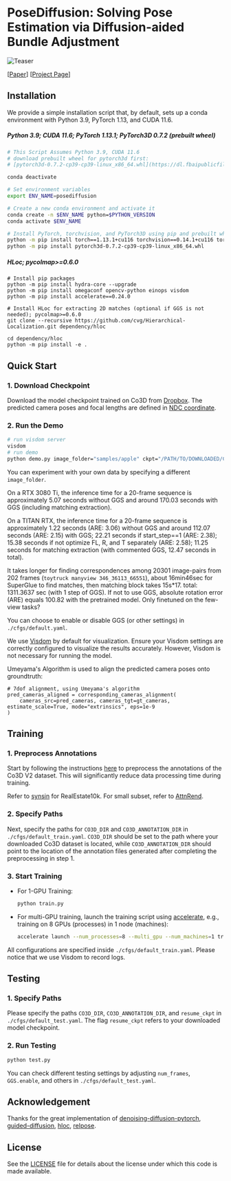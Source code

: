 # PoseDiffusion: Solving Pose Estimation via Diffusion-aided Bundle Adjustment

![Teaser](https://raw.githubusercontent.com/posediffusion/posediffusion.github.io/main/resources/teaser.gif)

<p dir="auto">[<a href="https://arxiv.org/pdf/2306.15667.pdf" rel="nofollow">Paper</a>]
[<a href="https://posediffusion.github.io/" rel="nofollow">Project Page</a>]</p>

## Installation
We provide a simple installation script that, by default, sets up a conda environment with Python 3.9, PyTorch 1.13, and CUDA 11.6.
##### Python 3.9; CUDA 11.6; PyTorch 1.13.1; PyTorch3D 0.7.2 (prebuilt wheel)
```.bash
# This Script Assumes Python 3.9, CUDA 11.6
# download prebuilt wheel for pytorch3d first:
# [pytorch3d-0.7.2-cp39-cp39-linux_x86_64.whl](https://dl.fbaipublicfiles.com/pytorch3d/packaging/wheels/py39_cu116_pyt1130/pytorch3d-0.7.2-cp39-cp39-linux_x86_64.whl)

conda deactivate

# Set environment variables
export ENV_NAME=posediffusion

# Create a new conda environment and activate it
conda create -n $ENV_NAME python=$PYTHON_VERSION
conda activate $ENV_NAME

# Install PyTorch, torchvision, and PyTorch3D using pip and prebuilt wheel
python -m pip install torch==1.13.1+cu116 torchvision==0.14.1+cu116 torchaudio==0.13.1 --extra-index-url https://download.pytorch.org/whl/cu116
python -m pip install pytorch3d-0.7.2-cp39-cp39-linux_x86_64.whl
```
##### HLoc; pycolmap>=0.6.0
```
# Install pip packages
python -m pip install hydra-core --upgrade
python -m pip install omegaconf opencv-python einops visdom 
python -m pip install accelerate==0.24.0

# Install HLoc for extracting 2D matches (optional if GGS is not needed); pycolmap>=0.6.0
git clone --recursive https://github.com/cvg/Hierarchical-Localization.git dependency/hloc

cd dependency/hloc
python -m pip install -e .
```

## Quick Start

### 1. Download Checkpoint

Download the model checkpoint trained on Co3D from [Dropbox](https://www.dropbox.com/s/tqzrv9i0umdv17d/co3d_model_Apr16.pth?dl=0). The predicted camera poses and focal lengths are defined in [NDC coordinate](https://pytorch3d.org/docs/cameras).


### 2. Run the Demo

```.bash
# run visdom server
visdom
# run demo
python demo.py image_folder="samples/apple" ckpt="/PATH/TO/DOWNLOADED/CKPT"
```

You can experiment with your own data by specifying a different `image_folder`.

On a RTX 3080 Ti, the inference time for a 20-frame sequence is approximately 5.07 seconds without GGS and around 170.03 seconds with GGS (including matching extraction). 

On a TITAN RTX, the inference time for a 20-frame sequence is approximately 1.22 seconds (ARE: 3.06) without GGS and around 112.07 seconds (ARE: 2.15) with GGS; 22.21 seconds if start_step==1 (ARE: 2.38); 15.38 seconds if not optimize FL, R, and T separately (ARE: 2.58); 11.25 seconds for matching extraction (with commented GGS, 12.47 seconds in total). 

It takes longer for finding correspondences among 20301 image-pairs from 202 frames (`toytruck manyview 346_36113_66551`), about 16min46sec for SuperGlue to find matches, then matching block takes 15s*17. total: 1311.3637 sec (with 1 step of GGS). If not to use GGS, absolute rotation error (ARE) equals 100.82 with the pretrained model. Only finetuned on the few-view tasks?

You can choose to enable or disable GGS (or other settings) in `./cfgs/default.yaml`.

We use [Visdom](https://github.com/fossasia/visdom) by default for visualization. Ensure your Visdom settings are correctly configured to visualize the results accurately. However, Visdom is not necessary for running the model.

Umeyama's Algorithm is used to align the predicted camera poses onto groundtruth:
```
# 7dof alignment, using Umeyama's algorithm
pred_cameras_aligned = corresponding_cameras_alignment(
    cameras_src=pred_cameras, cameras_tgt=gt_cameras, estimate_scale=True, mode="extrinsics", eps=1e-9
)
```

## Training

### 1. Preprocess Annotations

Start by following the instructions [here](https://github.com/amyxlase/relpose-plus-plus#pre-processing-co3d) to preprocess the annotations of the Co3D V2 dataset. This will significantly reduce data processing time during training.

Refer to [synsin](https://github.com/facebookresearch/synsin/blob/main/REALESTATE.md) for RealEstate10k. For small subset, refer to [AttnRend](https://github.com/yilundu/cross_attention_renderer/tree/master).

### 2. Specify Paths

Next, specify the paths for `CO3D_DIR` and `CO3D_ANNOTATION_DIR` in `./cfgs/default_train.yaml`. `CO3D_DIR` should be set to the path where your downloaded Co3D dataset is located, while `CO3D_ANNOTATION_DIR` should point to the location of the annotation files generated after completing the preprocessing in step 1.

### 3. Start Training

- For 1-GPU Training:
  ```bash
  python train.py
  ```

- For multi-GPU training, launch the training script using [accelerate](https://huggingface.co/docs/accelerate/basic_tutorials/launch), e.g., training on 8 GPUs (processes) in 1 node (machines):
  ```bash
  accelerate launch --num_processes=8 --multi_gpu --num_machines=1 train.py 
  ```
  
All configurations are specified inside `./cfgs/default_train.yaml`. Please notice that we use Visdom to record logs.

## Testing

### 1. Specify Paths

Please specify the paths `CO3D_DIR`, `CO3D_ANNOTATION_DIR`, and `resume_ckpt` in `./cfgs/default_test.yaml`. The flag `resume_ckpt` refers to your downloaded model checkpoint.

### 2. Run Testing

```bash
python test.py
```

You can check different testing settings by adjusting `num_frames`, `GGS.enable`, and others in `./cfgs/default_test.yaml`.


## Acknowledgement

Thanks for the great implementation of [denoising-diffusion-pytorch](https://github.com/lucidrains/denoising-diffusion-pytorch), [guided-diffusion](https://github.com/openai/guided-diffusion), [hloc](https://github.com/cvg/Hierarchical-Localization), [relpose](https://github.com/jasonyzhang/relpose).


## License
See the [LICENSE](./LICENSE) file for details about the license under which this code is made available.

